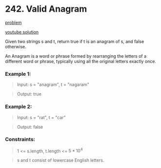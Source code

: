 # 242. Valid Anagram
[problem](https://leetcode.com/problems/valid-anagram/)

[youtube solution](https://www.youtube.com/watch?v=9UtInBqnCgA)

Given two strings s and t, return true if t is an anagram of s, and false otherwise.

An Anagram is a word or phrase formed by rearranging the letters of a different word or phrase, typically using all the original letters exactly once.

### Example 1:

> Input: s = "anagram", t = "nagaram"

> Output: true

### Example 2:

> Input: s = "rat", t = "car"

> Output: false

### Constraints:

> 1 <= s.length, t.length <= $5 * 10^4$

> s and t consist of lowercase English letters.
